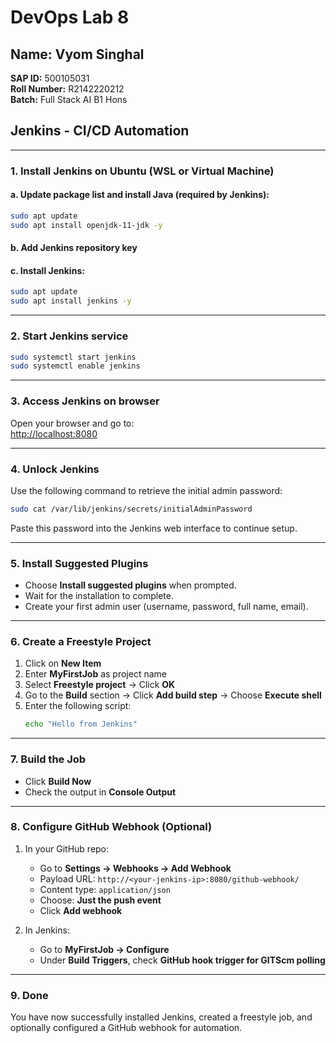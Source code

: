 # DevOps Lab 8

## Name: Vyom Singhal  
**SAP ID:** 500105031  
**Roll Number:** R2142220212  
**Batch:** Full Stack AI B1 Hons  

## Jenkins - CI/CD Automation  

---

### **1. Install Jenkins on Ubuntu (WSL or Virtual Machine)**

#### a. Update package list and install Java (required by Jenkins):
```bash
sudo apt update
sudo apt install openjdk-11-jdk -y
```

#### b. Add Jenkins repository key

#### c. Install Jenkins:
```bash
sudo apt update
sudo apt install jenkins -y
```

---

### **2. Start Jenkins service**
```bash
sudo systemctl start jenkins
sudo systemctl enable jenkins
```

---

### **3. Access Jenkins on browser**  
Open your browser and go to:  
[http://localhost:8080](http://localhost:8080)

---

### **4. Unlock Jenkins**
Use the following command to retrieve the initial admin password:
```bash
sudo cat /var/lib/jenkins/secrets/initialAdminPassword
```

Paste this password into the Jenkins web interface to continue setup.

---

### **5. Install Suggested Plugins**
- Choose **Install suggested plugins** when prompted.
- Wait for the installation to complete.
- Create your first admin user (username, password, full name, email).

---

### **6. Create a Freestyle Project**

1. Click on **New Item**
2. Enter **MyFirstJob** as project name
3. Select **Freestyle project** → Click **OK**
4. Go to the **Build** section → Click **Add build step** → Choose **Execute shell**
5. Enter the following script:
   ```bash
   echo "Hello from Jenkins"
   ```

---

### **7. Build the Job**

- Click **Build Now**
- Check the output in **Console Output**

---

### **8. Configure GitHub Webhook (Optional)**

1. In your GitHub repo:
   - Go to **Settings → Webhooks → Add Webhook**
   - Payload URL: `http://<your-jenkins-ip>:8080/github-webhook/`
   - Content type: `application/json`
   - Choose: **Just the push event**
   - Click **Add webhook**

2. In Jenkins:
   - Go to **MyFirstJob → Configure**
   - Under **Build Triggers**, check **GitHub hook trigger for GITScm polling**

---

### **9. Done**

You have now successfully installed Jenkins, created a freestyle job, and optionally configured a GitHub webhook for automation.
